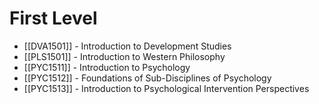 # First Level
- [[DVA1501]] - Introduction to Development Studies
- [[PLS1501]] - Introduction to Western Philosophy
- [[PYC1511]] - Introduction to Psychology
- [[PYC1512]] - Foundations of Sub-Disciplines of Psychology
- [[PYC1513]] - Introduction to Psychological Intervention Perspectives